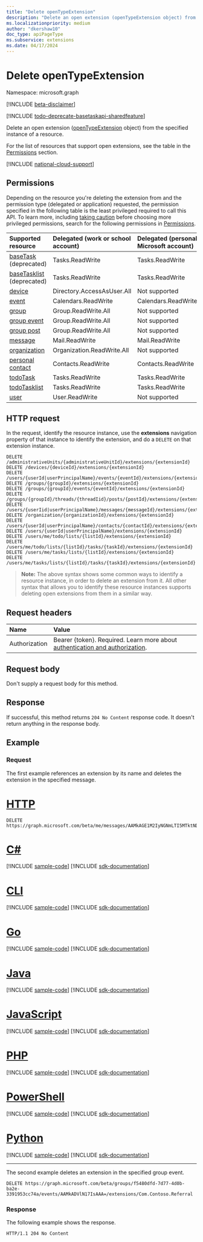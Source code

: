 ```yaml
---
title: "Delete openTypeExtension"
description: "Delete an open extension (openTypeExtension object) from the specified instance of a resource."
ms.localizationpriority: medium
author: "dkershaw10"
doc_type: apiPageType
ms.subservice: extensions
ms.date: 04/17/2024
---
```


# Delete openTypeExtension

Namespace: microsoft.graph

[!INCLUDE [beta-disclaimer](../../includes/beta-disclaimer.md)]

[!INCLUDE [todo-deprecate-basetaskapi-sharedfeature](../includes/todo-deprecate-basetaskapi-sharedfeature.md)]

Delete an open extension ([openTypeExtension](../resources/opentypeextension.md) object) from the specified instance of a resource. 

For the list of resources that support open extensions, see the table in the [Permissions](#permissions) section.

[!INCLUDE [national-cloud-support](../../includes/all-clouds.md)]

## Permissions

Depending on the resource you're deleting the extension from and the permission type (delegated or application) requested, the permission specified in the following table is the least privileged required to call this API. To learn more, including [taking caution](/graph/auth/auth-concepts#best-practices-for-requesting-permissions) before choosing more privileged permissions, search for the following permissions in [Permissions](/graph/permissions-reference).

| Supported resource | Delegated (work or school account) | Delegated (personal Microsoft account) | Application |
|:-----|:-----|:-----|:-----|
| [baseTask](../resources/basetask.md) (deprecated) | Tasks.ReadWrite | Tasks.ReadWrite | Tasks.ReadWrite.All |
| [baseTasklist](../resources/basetasklist.md) (deprecated) | Tasks.ReadWrite | Tasks.ReadWrite | Tasks.ReadWrite.All |
| [device](../resources/device.md) | Directory.AccessAsUser.All | Not supported | Device.ReadWrite.All |
| [event](../resources/event.md) | Calendars.ReadWrite | Calendars.ReadWrite | Calendars.ReadWrite |
| [group](../resources/group.md) | Group.ReadWrite.All | Not supported | Group.ReadWrite.All |
| [group event](../resources/event.md) | Group.ReadWrite.All | Not supported | Not supported |
| [group post](../resources/post.md) | Group.ReadWrite.All | Not supported | Group.ReadWrite.All |
| [message](../resources/message.md) | Mail.ReadWrite | Mail.ReadWrite | Mail.ReadWrite | 
| [organization](../resources/organization.md) | Organization.ReadWrite.All | Not supported | Organization.ReadWrite.All |
| [personal contact](../resources/contact.md) | Contacts.ReadWrite | Contacts.ReadWrite | Contacts.ReadWrite |
| [todoTask](../resources/todotask.md) | Tasks.ReadWrite | Tasks.ReadWrite | Tasks.ReadWrite.All |
| [todoTasklist](../resources/todotasklist.md)  | Tasks.ReadWrite | Tasks.ReadWrite | Tasks.ReadWrite.All |
| [user](../resources/user.md) | User.ReadWrite | Not supported | User.ReadWrite.All |

## HTTP request

In the request, identify the resource instance, use the **extensions** 
navigation property of that instance to identify the extension, and do a `DELETE` on that extension instance.

<!-- { "blockType": "ignored" } -->
```http
DELETE /administrativeUnits/{administrativeUnitId}/extensions/{extensionId}
DELETE /devices/{deviceId}/extensions/{extensionId}
DELETE /users/{userId|userPrincipalName}/events/{eventId}/extensions/{extensionId}
DELETE /groups/{groupId}/extensions/{extensionId}
DELETE /groups/{groupId}/events/{eventId}/extensions/{extensionId}
DELETE /groups/{groupId}/threads/{threadIid}/posts/{postId}/extensions/{extensionId}
DELETE /users/{userIid|userPrincipalName}/messages/{messageId}/extensions/{extensionId}
DELETE /organization/{organizationId}/extensions/{extensionId}
DELETE /users/{userId|userPrincipalName}/contacts/{contactId}/extensions/{extensionId}
DELETE /users/{userId|userPrincipalName}/extensions/{extensionId}
DELETE /users/me/todo/lists/{listId}/extensions/{extensionId}
DELETE /users/me/todo/lists/{listId}/tasks/{taskId}/extensions/{extensionId}
DELETE /users/me/tasks/lists/{listId}/extensions/{extensionId}
DELETE /users/me/tasks/lists/{listId}/tasks/{taskId}/extensions/{extensionId}
```

>**Note:** The above syntax shows some common ways to identify a resource instance, in order to delete an extension from it. 
All other syntax that allows you to identify these resource instances supports deleting open extensions from them in a similar way.

## Request headers
| Name       | Value |
|:---------------|:----------|
|Authorization|Bearer {token}. Required. Learn more about [authentication and authorization](/graph/auth/auth-concepts).|

## Request body
Don't supply a request body for this method.

## Response

If successful, this method returns `204 No Content` response code. It doesn't return anything in the response body.

## Example
### Request
The first example references an extension by its name and deletes the extension in the specified message.

# [HTTP](#tab/http)
<!-- {
  "blockType": "request",
  "name": "delete_opentypeextension",
  "sampleKeys": ["AAMkAGE1M2IyNGNmLTI5MTktNDUyZi1iOTVl===", "Com.Contoso.Referral"]
}-->
```http
DELETE https://graph.microsoft.com/beta/me/messages/AAMkAGE1M2IyNGNmLTI5MTktNDUyZi1iOTVl===/extensions/Com.Contoso.Referral/
```

# [C#](#tab/csharp)
[!INCLUDE [sample-code](../includes/snippets/csharp/delete-opentypeextension-csharp-snippets.md)]
[!INCLUDE [sdk-documentation](../includes/snippets/snippets-sdk-documentation-link.md)]

# [CLI](#tab/cli)
[!INCLUDE [sample-code](../includes/snippets/cli/delete-opentypeextension-cli-snippets.md)]
[!INCLUDE [sdk-documentation](../includes/snippets/snippets-sdk-documentation-link.md)]

# [Go](#tab/go)
[!INCLUDE [sample-code](../includes/snippets/go/delete-opentypeextension-go-snippets.md)]
[!INCLUDE [sdk-documentation](../includes/snippets/snippets-sdk-documentation-link.md)]

# [Java](#tab/java)
[!INCLUDE [sample-code](../includes/snippets/java/delete-opentypeextension-java-snippets.md)]
[!INCLUDE [sdk-documentation](../includes/snippets/snippets-sdk-documentation-link.md)]

# [JavaScript](#tab/javascript)
[!INCLUDE [sample-code](../includes/snippets/javascript/delete-opentypeextension-javascript-snippets.md)]
[!INCLUDE [sdk-documentation](../includes/snippets/snippets-sdk-documentation-link.md)]

# [PHP](#tab/php)
[!INCLUDE [sample-code](../includes/snippets/php/delete-opentypeextension-php-snippets.md)]
[!INCLUDE [sdk-documentation](../includes/snippets/snippets-sdk-documentation-link.md)]

# [PowerShell](#tab/powershell)
[!INCLUDE [sample-code](../includes/snippets/powershell/delete-opentypeextension-powershell-snippets.md)]
[!INCLUDE [sdk-documentation](../includes/snippets/snippets-sdk-documentation-link.md)]

# [Python](#tab/python)
[!INCLUDE [sample-code](../includes/snippets/python/delete-opentypeextension-python-snippets.md)]
[!INCLUDE [sdk-documentation](../includes/snippets/snippets-sdk-documentation-link.md)]

---

The second example deletes an extension in the specified group event.

<!-- { "blockType": "ignored" } -->
```http
DELETE https://graph.microsoft.com/beta/groups/f5480dfd-7d77-4d0b-ba2e-3391953cc74a/events/AAMkADVlN17IsAAA=/extensions/Com.Contoso.Referral
```

### Response
The following example shows the response.
<!-- {
  "blockType": "response",
  "truncated": false
} -->
```http
HTTP/1.1 204 No Content
```

<!-- uuid: 8fcb5dbc-d5aa-4681-8e31-b001d5168d79
2015-10-25 14:57:30 UTC -->
<!--
{
  "type": "#page.annotation",
  "description": "Delete opentypeextension",
  "keywords": "",
  "section": "documentation",
  "tocPath": "",
  "suppressions": [
  ]
}
-->
